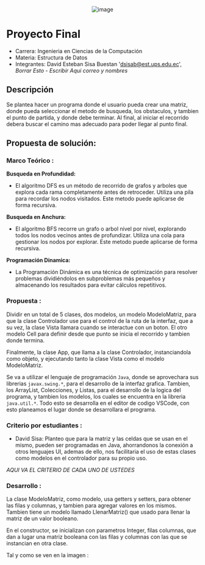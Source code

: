 
<p align="center">
  <img src="https://github.com/user-attachments/assets/caa1a648-f9f1-4327-a500-68c62f8420ea" alt="image">
</p>
<h1 aling = "center" >
  Proyecto Final
</h1>

- Carrera: Ingenieria en Ciencias de la Computación
- Materia: Estructura de Datos
- Integrantes: David Esteban Sisa Buestan  'dsisab@est.ups.edu.ec', *Borrar Esto - Escribir Aqui correo y nombres*

## Descripción
 Se plantea hacer un programa donde el usuario pueda crear una matriz, donde pueda seleccionar el metodo de busqueda, los
obstaculos, y tambien el punto de partida, y donde debe terminar. Al final, al iniciar el recorrido debera buscar el 
camino mas adecuado para poder llegar al punto final.

## Propuesta de solución: 
### Marco Teórico : 

**Busqueda en Profundidad:**

- El algoritmo DFS es un método de recorrido de grafos y arboles que explora cada rama completamente antes de retroceder. Utiliza una pila para recordar los nodos visitados.
Este metodo puede aplicarse de forma recursiva.

**Busqueda en Anchura:**

- El algoritmo BFS  recorre un grafo o arbol nivel por nivel, explorando todos los nodos vecinos antes de profundizar. Utiliza una cola para gestionar los nodos por explorar.
Este metodo puede aplicarse de forma recursiva.

__Programación Dinamica:__

 - La Programación Dinámica es una técnica de optimización para resolver problemas dividiéndolos en subproblemas más pequeños y almacenando los resultados para evitar cálculos repetitivos.

### Propuesta  :

Dividir en un total de 5 clases, dos modelos, un modelo ModeloMatriz, para que la clase Controlador use para el control de la ruta de la interfaz, que a su vez, la clase Vista llamara cuando se 
interactue con un boton. El otro modelo Cell para definir desde que punto se inicia el recorrido y tambien donde termina.

Finalmente, la clase App, que llama a la clase Controlador, instanciandola como objeto, y ejecutando tanto la clase Vista como el modelo ModeloMatriz.



Se va a utilizar el lenguaje de programación `Java`, donde se aprovechara sus librerias `javax.swing.*`, para el desarrollo de la interfaz grafica. Tambien, los ArrayList, Colecciones, y Listas,
para el desarrollo de la logica del programa, y tambien los modelos, los cuales se encuentra en la libreria `java.util.*`. Todo esto se desarrolla en el editor de codigo VSCode, con esto planeamos
el lugar donde se desarrollara el programa.

### Criterio por estudiantes :
- David Sisa: Planteo que para la matriz y las celdas que se usan en el mismo, pueden ser programadas en Java, ahorrandonos la conexión a otros lenguajes UI, ademas de ello, nos facilitaria el uso
de estas clases como modelos en el controlador para su propio uso.

*AQUI VA EL CRITERIO DE CADA UNO DE USTEDES*

### Desarrollo :

  La clase ModeloMatriz, como modelo, usa getters y setters, para obtener las filas y columnas, y tambien para agregar valores en los mismos.
  Tambien tiene un modelo llamado LlenarMatriz() que usado para llenar la matriz de un valor booleano.
  
  En el constructor, se inicializan con parametros Integer, filas columnas,  que dan a lugar una matriz booleana con las filas y columnas con las 
  que se instancian en otra clase.
  
  Tal y como se ven en la imagen :







